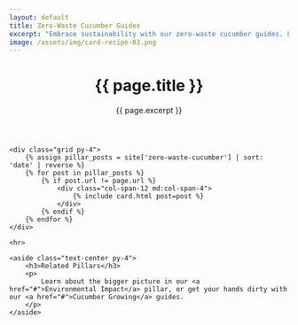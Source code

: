 ```yaml
---
layout: default
title: Zero-Waste Cucumber Guides
excerpt: "Embrace sustainability with our zero-waste cucumber guides. Learn how to use every part of the plant, from peels to seeds, with creative upcycling ideas, footprint calculators, and composting tips."
image: /assets/img/card-recipe-03.png
---
```


<div class="container py-4">
    <header class="text-center">
        <h1>{{ page.title }}</h1>
        <p class="lead">{{ page.excerpt }}</p>
    </header>

    <div class="grid py-4">
        {% assign pillar_posts = site['zero-waste-cucumber'] | sort: 'date' | reverse %}
        {% for post in pillar_posts %}
            {% if post.url != page.url %}
                <div class="col-span-12 md:col-span-4">
                    {% include card.html post=post %}
                </div>
            {% endif %}
        {% endfor %}
    </div>

    <hr>

    <aside class="text-center py-4">
        <h3>Related Pillars</h3>
        <p>
            Learn about the bigger picture in our <a href="#">Environmental Impact</a> pillar, or get your hands dirty with our <a href="#">Cucumber Growing</a> guides.
        </p>
    </aside>

</div>
